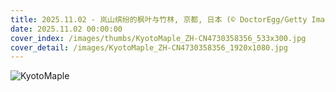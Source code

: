 ```yaml
---
title: 2025.11.02 - 岚山缤纷的枫叶与竹林, 京都, 日本 (© DoctorEgg/Getty Images)
date: 2025.11.02 00:00:00
cover_index: /images/thumbs/KyotoMaple_ZH-CN4730358356_533x300.jpg
cover_detail: /images/KyotoMaple_ZH-CN4730358356_1920x1080.jpg
---
```


![KyotoMaple](/images/KyotoMaple_ZH-CN4730358356_1920x1080.jpg)
